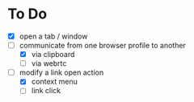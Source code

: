 # To Do
- [x] open a tab / window
- [ ] communicate from one browser profile to another
    - [x] via clipboard
    - [ ] via webrtc
- [ ] modify a link open action
    - [x] context menu
    - [ ] link click